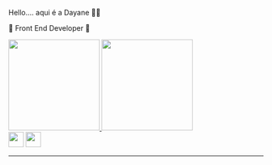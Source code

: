Hello.... aqui é a Dayane 👋🏻

🚀 Front End Developer 🚀




<div >
    <a href="https://github.com/dayaneglsantos">
    <img height="180em" src="https://github-readme-stats.vercel.app/api/top-langs/?username=dayaneglsantos&layout=compact&langs_count=7&theme=dark"/>
    <img height="180em" src="https://github-readme-stats.vercel.app/api?username=dayaneglsantos&show_icons=true&theme=dark&include_all_commits=true&count_private=true"/>
</div>


<div style="display: inline-block">
<a href="https://www.instagram.com/dayaneglsantos/" style="text-decoration:none;">
    <img height="30" src="https://cdn-icons-png.flaticon.com/512/2111/2111463.png">
</a>
  
<a href="https://www.linkedin.com/in/dayaneglsantos/" style="text-decoration:none;">
    <img height="30" src="https://cdn-icons-png.flaticon.com/512/3536/3536505.png">
</a>
</div>
<hr>
